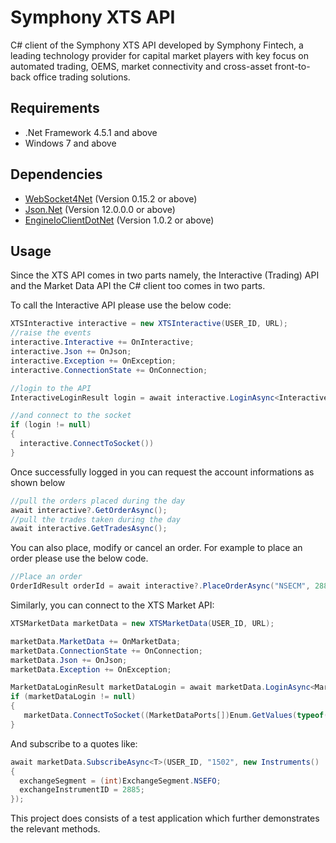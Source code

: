 # Symphony XTS API

C# client of the Symphony XTS API developed by Symphony Fintech, a leading technology provider for capital market players with key focus on automated trading, OEMS, market connectivity and cross-asset front-to-back office trading solutions.

## Requirements
- .Net Framework 4.5.1 and above
- Windows 7 and above

## Dependencies
- [WebSocket4Net](https://www.nuget.org/packages/WebSocket4Net) (Version 0.15.2 or above)
- [Json.Net](https://github.com/JamesNK/Newtonsoft.Json) (Version 12.0.0.0 or above)
- [EngineIoClientDotNet](https://github.com/Quobject/EngineIoClientDotNet) (Version 1.0.2 or above)

## Usage

Since the XTS API comes in two parts namely, the Interactive (Trading) API and the Market Data API the C# client too comes in two parts.

To call the Interactive API please use the below code:
```csharp
XTSInteractive interactive = new XTSInteractive(USER_ID, URL);
//raise the events
interactive.Interactive += OnInteractive;
interactive.Json += OnJson;
interactive.Exception += OnException;
interactive.ConnectionState += OnConnection;

//login to the API
InteractiveLoginResult login = await interactive.LoginAsync<InteractiveLoginResult>(PASSWORD, INTERACTIVE_KEY);

//and connect to the socket
if (login != null)
{
  interactive.ConnectToSocket())
}
```

Once successfully logged in you can request the account informations as shown below

```csharp
//pull the orders placed during the day
await interactive?.GetOrderAsync();
//pull the trades taken during the day
await interactive.GetTradesAsync();
```

You can also place, modify or cancel an order. For example to place an order please use the below code.
```csharp
//Place an order
OrderIdResult orderId = await interactive?.PlaceOrderAsync("NSECM", 2885, "BUY", "LIMIT", 1, 1100.0d, 0.0d, "MIS", "DAY", orderUniqueIdentifier: "uniqueOrderId");
```

Similarly, you can connect to the XTS Market API:

```csharp
XTSMarketData marketData = new XTSMarketData(USER_ID, URL);

marketData.MarketData += OnMarketData;
marketData.ConnectionState += OnConnection;
marketData.Json += OnJson;
marketData.Exception += OnException;

MarketDataLoginResult marketDataLogin = await marketData.LoginAsync<MarketDataLoginResult>(PASSWORD, MARKET_KEY);
if (marketDataLogin != null)
{
   marketData.ConnectToSocket((MarketDataPorts[])Enum.GetValues(typeof(MarketDataPorts)), PublishFormat.JSON, BroadcastMode.Partial))
}
```

And subscribe to a quotes like:
```csharp
await marketData.SubscribeAsync<T>(USER_ID, "1502", new Instruments() 
{
  exchangeSegment = (int)ExchangeSegment.NSEFO;
  exchangeInstrumentID = 2885;
});
````

This project does consists of a test application which further demonstrates the relevant methods.
